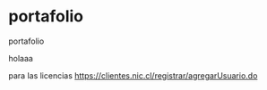 # portafolio
portafolio

holaaa

para las licencias https://clientes.nic.cl/registrar/agregarUsuario.do
